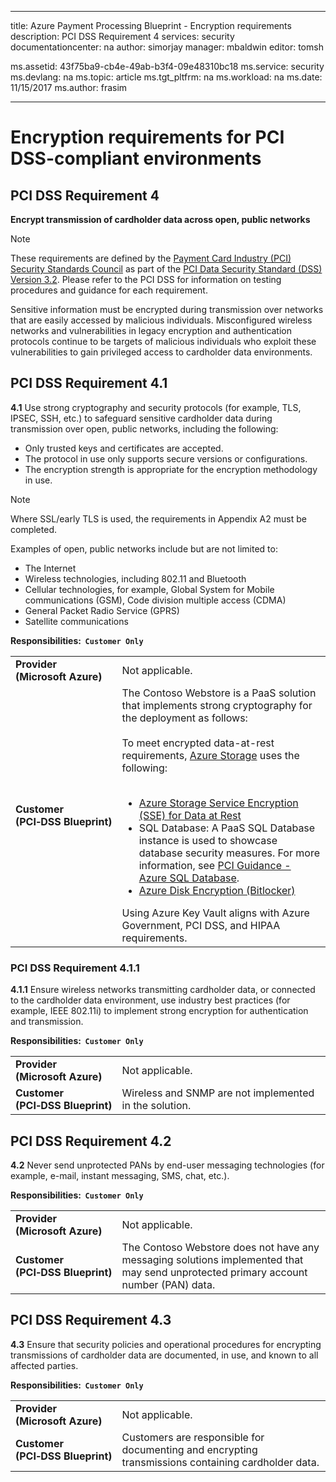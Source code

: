 ﻿---

title: Azure Payment Processing Blueprint - Encryption requirements
description: PCI DSS Requirement 4
services: security
documentationcenter: na
author: simorjay
manager: mbaldwin
editor: tomsh

ms.assetid: 43f75ba9-cb4e-49ab-b3f4-09e48310bc18
ms.service: security
ms.devlang: na
ms.topic: article
ms.tgt_pltfrm: na
ms.workload: na
ms.date: 11/15/2017
ms.author: frasim

---

# Encryption requirements for PCI DSS-compliant environments 
## PCI DSS Requirement 4

**Encrypt transmission of cardholder data across open, public networks**

> [!NOTE]
> These requirements are defined by the [Payment Card Industry (PCI) Security Standards Council](https://www.pcisecuritystandards.org/pci_security/) as part of the [PCI Data Security Standard (DSS) Version 3.2](https://www.pcisecuritystandards.org/document_library?category=pcidss&document=pci_dss). Please refer to the PCI DSS for information on testing procedures and guidance for each requirement.

Sensitive information must be encrypted during transmission over networks that are easily accessed by malicious individuals. Misconfigured wireless networks and vulnerabilities in legacy encryption and authentication protocols continue to be targets of malicious individuals who exploit these vulnerabilities to gain privileged access to cardholder data environments.

## PCI DSS Requirement 4.1

**4.1** Use strong cryptography and security protocols (for example, TLS, IPSEC, SSH, etc.) to safeguard sensitive cardholder data during transmission over open, public networks, including the following:
- Only trusted keys and certificates are accepted.
- The protocol in use only supports secure versions or configurations.
- The encryption strength is appropriate for the encryption methodology in use. 

> [!NOTE]
> Where SSL/early TLS is used, the requirements in Appendix A2 must be completed.
>
> Examples of open, public networks include but are not limited to:
> - The Internet
> - Wireless technologies, including 802.11 and Bluetooth
> - Cellular technologies, for example, Global System for Mobile communications (GSM), Code division multiple access (CDMA)
> - General Packet Radio Service (GPRS)
> - Satellite communications


**Responsibilities:&nbsp;&nbsp;`Customer Only`**

|||
|---|---|
| **Provider<br />(Microsoft&nbsp;Azure)** | Not applicable. |
| **Customer<br />(PCI&#8209;DSS&nbsp;Blueprint)** | The Contoso Webstore is a PaaS solution that implements strong cryptography for the deployment as follows:<br /><br />To meet encrypted data-at-rest requirements, [Azure Storage](https://azure.microsoft.com/services/storage/) uses the following:<br /><br /><ul><li>[Azure Storage Service Encryption (SSE) for Data at Rest](/azure/storage/storage-service-encryption)</li><li>SQL Database: A PaaS SQL Database instance is used to showcase database security measures. For more information, see [PCI Guidance - Azure SQL Database](payment-processing-blueprint.md#azure-sql-database).</li><li>[Azure Disk Encryption (Bitlocker)](/azure/security/azure-security-disk-encryption)</li></ul>Using Azure Key Vault aligns with Azure Government, PCI DSS, and HIPAA requirements.|



### PCI DSS Requirement 4.1.1

**4.1.1** Ensure wireless networks transmitting cardholder data, or connected to the cardholder data environment, use industry best practices (for example, IEEE 802.11i) to implement strong encryption for authentication and transmission.

**Responsibilities:&nbsp;&nbsp;`Customer Only`**

|||
|---|---|
| **Provider<br />(Microsoft&nbsp;Azure)** | Not applicable. |
| **Customer<br />(PCI&#8209;DSS&nbsp;Blueprint)** | Wireless and SNMP are not implemented in the solution.|



## PCI DSS Requirement 4.2

**4.2** Never send unprotected PANs by end-user messaging technologies (for example, e-mail, instant messaging, SMS, chat, etc.).

**Responsibilities:&nbsp;&nbsp;`Customer Only`**

|||
|---|---|
| **Provider<br />(Microsoft&nbsp;Azure)** | Not applicable. |
| **Customer<br />(PCI&#8209;DSS&nbsp;Blueprint)** | The Contoso Webstore does not have any messaging solutions implemented that may send unprotected primary account number (PAN) data.|



## PCI DSS Requirement 4.3

**4.3** Ensure that security policies and operational procedures for encrypting transmissions of cardholder data are documented, in use, and known to all affected parties.

**Responsibilities:&nbsp;&nbsp;`Customer Only`**

|||
|---|---|
| **Provider<br />(Microsoft&nbsp;Azure)** | Not applicable. |
| **Customer<br />(PCI&#8209;DSS&nbsp;Blueprint)** | Customers are responsible for documenting and encrypting transmissions containing cardholder data.|




